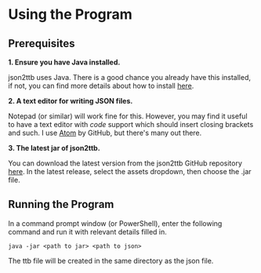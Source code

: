 # Using the Program

## Prerequisites

**1. Ensure you have Java installed.**

json2ttb uses Java. There is a good chance you already have this installed, if not, you can find more details about how to install [here](https://java.com/en/download/help/download_options.html).

**2. A text editor for writing JSON files.**

Notepad (or similar) will work fine for this. However, you may find it useful to have a text editor with *code* support which should insert closing brackets and such. I use [Atom](https://atom.io/) by GitHub, but there's many out there.

**3. The latest jar of json2ttb.**

You can download the latest version from the json2ttb GitHub repository [here](https://github.com/Railway-Op-Sim/ros-json2ttb/releases). In the latest release, select the assets dropdown, then choose the .jar file.

## Running the Program

In a command prompt window (or PowerShell), enter the following command and run it with relevant details filled in.

    java -jar <path to jar> <path to json>

The ttb file will be created in the same directory as the json file.